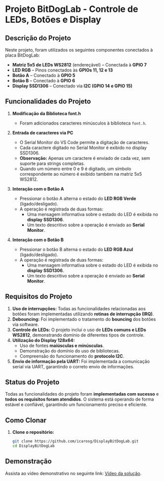 # Projeto BitDogLab - Controle de LEDs, Botões e Display

## Descrição do Projeto

Neste projeto, foram utilizados os seguintes componentes conectados à placa BitDogLab:

- **Matriz 5x5 de LEDs WS2812** (endereçável) – Conectada à **GPIO 7**
- **LED RGB** – Pinos conectados às **GPIOs 11, 12 e 13**
- **Botão A** – Conectado à **GPIO 5**
- **Botão B** – Conectado à **GPIO 6**
- **Display SSD1306** – Conectado via **I2C (GPIO 14 e GPIO 15)**

## Funcionalidades do Projeto

1. **Modificação da Biblioteca font.h**

   - Foram adicionados caracteres minúsculos à biblioteca `font.h`.

2. **Entrada de caracteres via PC**

   - O Serial Monitor do VS Code permite a digitação de caracteres.
   - Cada caractere digitado no Serial Monitor é exibido no display SSD1306.
   - **Observação:** Apenas um caractere é enviado de cada vez, sem suporte para strings completas.
   - Quando um número entre 0 e 9 é digitado, um símbolo correspondente ao número é exibido também na matriz 5x5 WS2812.

3. **Interação com o Botão A**

   - Pressionar o botão A alterna o estado do **LED RGB Verde** (ligado/desligado).
   - A operação é registrada de duas formas:
     - Uma mensagem informativa sobre o estado do LED é exibida no **display SSD1306**.
     - Um texto descritivo sobre a operação é enviado ao **Serial Monitor**.

4. **Interação com o Botão B**

   - Pressionar o botão B alterna o estado do **LED RGB Azul** (ligado/desligado).
   - A operação é registrada de duas formas:
     - Uma mensagem informativa sobre o estado do LED é exibida no **display SSD1306**.
     - Um texto descritivo sobre a operação é enviado ao **Serial Monitor**.

## Requisitos do Projeto

1. **Uso de interrupções:** Todas as funcionalidades relacionadas aos botões foram implementadas utilizando **rotinas de interrupção (IRQ)**.
2. **Debouncing:** Foi implementado o tratamento do **bouncing** dos botões via software.
3. **Controle de LEDs:** O projeto inclui o uso de **LEDs comuns e LEDs WS2812**, demonstrando domínio de diferentes tipos de controle.
4. **Utilização do Display 128x64:**
   - Uso de fontes **maiúsculas e minúsculas**.
   - Demonstração do domínio do uso de bibliotecas.
   - Compreensão do funcionamento do **protocolo I2C**.
5. **Envio de informação pela UART:** Foi implementada a comunicação serial via UART, garantindo o correto envio de informações.

## Status do Projeto

Todas as funcionalidades do projeto foram **implementadas com sucesso** e **todos os requisitos foram atendidos**. O sistema está operando de forma estável e confiável, garantindo um funcionamento preciso e eficiente.

## Como Clonar

1. **Clone o repositório:**
   ```bash
   git clone https://github.com/icarosg/DisplayBitDogLab.git
   cd DisplayBitDogLab
   ```

## **Demonstração**

Assista ao vídeo demonstrativo no seguinte link: [Vídeo da solução](https://youtu.be/MxY3-ohoIPw).

